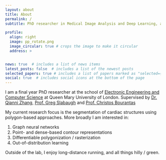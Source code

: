 ```yaml
---
layout: about
title: About
permalink: /
subtitle: PhD researcher in Medical Image Analysis and Deep Learning, at Queen Mary University of London

profile:
  align: right
  image: pp_rotate.png
  image_circular: true # crops the image to make it circular
  address: >


news: true  # includes a list of news items
latest_posts: false  # includes a list of the newest posts
selected_papers: true # includes a list of papers marked as "selected={true}"
social: true  # includes social icons at the bottom of the page
---
```


I am a final year PhD researcher at the school of [Electronic Engineering and Computer Science](http://eecs.qmul.ac.uk/) at Queen Mary University of London. Supervised by [Dr. Qianni Zhang](https://scholar.google.co.uk/citations?user=XR6C9BoAAAAJ&hl=en), [Prof. Greg Slabaugh](http://www.eecs.qmul.ac.uk/~gslabaugh/) and [Prof. Christos Bourantas](https://scholar.google.co.uk/citations?user=rQn8RpgAAAAJ&hl=en)

My current research focus is the segmentation of cardiac structures using polygon-based approaches. More broadly I am interested in:
1. Graph neural networks
2. Point- and dense-based contour representations
3. Differentiable polygonization / rasterization
4. Out-of-distribution learning


Outside of the lab, I enjoy long-distance running, and all things hilly / green. 



